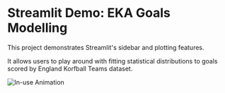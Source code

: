 # Streamlit Demo: EKA Goals Modelling


This project demonstrates Streamlit's sidebar and plotting features.

It allows users to play around with fitting statistical distributions to goals scored by England Korfball Teams dataset.

![In-use Animation](https://github.com/andy-buv/streamlit-demo-korfgoals/blob/master/app_demo.gif?raw=true "In-use Animation")

